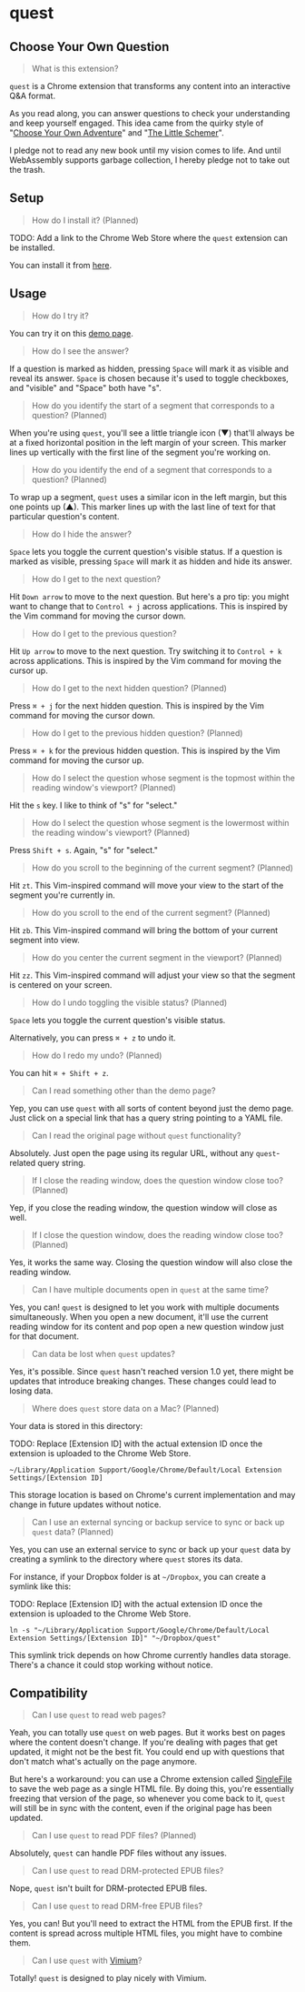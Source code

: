 # quest

## Choose Your Own Question

> What is this extension?

`quest` is a Chrome extension that transforms any content into an interactive Q&A format.

As you read along, you can answer questions to check your understanding and keep yourself engaged. This idea came from the quirky style of "[Choose Your Own Adventure](https://www.goodreads.com/genres/choose-your-own-adventure)" and "[The Little Schemer](https://www.goodreads.com/en/book/show/548914.The_Little_Schemer)".

I pledge not to read any new book until my vision comes to life. And until WebAssembly supports garbage collection, I hereby pledge not to take out the trash.

## Setup

> How do I install it? (Planned)

TODO: Add a link to the Chrome Web Store where the `quest` extension can be installed.

You can install it from [here]().

## Usage

> How do I try it?

You can try it on this [demo page](https://paulgraham.com/start.html?quest=https://raw.githubusercontent.com/8ta4/quests/e313eabecc5e6c78e6c75a6ca7f02c5dd38d92cb/paulgraham.com/start.html/quest.yaml).

> How do I see the answer?

If a question is marked as hidden, pressing `Space` will mark it as visible and reveal its answer. `Space` is chosen because it's used to toggle checkboxes, and "visible" and "Space" both have "s".

> How do you identify the start of a segment that corresponds to a question? (Planned)

When you're using `quest`, you'll see a little triangle icon (▼) that'll always be at a fixed horizontal position in the left margin of your screen. This marker lines up vertically with the first line of the segment you're working on.

> How do you identify the end of a segment that corresponds to a question? (Planned)

To wrap up a segment, `quest` uses a similar icon in the left margin, but this one points up (▲). This marker lines up with the last line of text for that particular question's content.

> How do I hide the answer?

`Space` lets you toggle the current question's visible status. If a question is marked as visible, pressing `Space` will mark it as hidden and hide its answer.

> How do I get to the next question?

Hit `Down arrow` to move to the next question. But here's a pro tip: you might want to change that to `Control + j` across applications. This is inspired by the Vim command for moving the cursor down.

> How do I get to the previous question?

Hit `Up arrow` to move to the next question. Try switching it to `Control + k` across applications. This is inspired by the Vim command for moving the cursor up.

> How do I get to the next hidden question? (Planned)

Press `⌘ + j` for the next hidden question. This is inspired by the Vim command for moving the cursor down.

> How do I get to the previous hidden question? (Planned)

Press `⌘ + k` for the previous hidden question. This is inspired by the Vim command for moving the cursor up.

> How do I select the question whose segment is the topmost within the reading window's viewport? (Planned)

Hit the `s` key. I like to think of "s" for "select."

> How do I select the question whose segment is the lowermost within the reading window's viewport? (Planned)

Press `Shift + s`. Again, "s" for "select."

> How do you scroll to the beginning of the current segment? (Planned)

Hit `zt`. This Vim-inspired command will move your view to the start of the segment you're currently in.

> How do you scroll to the end of the current segment? (Planned)

Hit `zb`. This Vim-inspired command will bring the bottom of your current segment into view.

> How do you center the current segment in the viewport? (Planned)

Hit `zz`. This Vim-inspired command will adjust your view so that the segment is centered on your screen.

> How do I undo toggling the visible status? (Planned)

`Space` lets you toggle the current question's visible status.

Alternatively, you can press `⌘ + z` to undo it.

> How do I redo my undo? (Planned)

You can hit `⌘ + Shift + z`.

> Can I read something other than the demo page?

Yep, you can use `quest` with all sorts of content beyond just the demo page. Just click on a special link that has a query string pointing to a YAML file.

> Can I read the original page without `quest` functionality?

Absolutely. Just open the page using its regular URL, without any `quest`-related query string.

> If I close the reading window, does the question window close too? (Planned)

Yep, if you close the reading window, the question window will close as well.

> If I close the question window, does the reading window close too? (Planned)

Yes, it works the same way. Closing the question window will also close the reading window.

> Can I have multiple documents open in `quest` at the same time?

Yes, you can! `quest` is designed to let you work with multiple documents simultaneously. When you open a new document, it'll use the current reading window for its content and pop open a new question window just for that document.

> Can data be lost when `quest` updates?

Yes, it's possible. Since `quest` hasn't reached version 1.0 yet, there might be updates that introduce breaking changes. These changes could lead to losing data.

> Where does `quest` store data on a Mac? (Planned)

Your data is stored in this directory:

TODO: Replace [Extension ID] with the actual extension ID once the extension is uploaded to the Chrome Web Store.

```
~/Library/Application Support/Google/Chrome/Default/Local Extension Settings/[Extension ID]
```

This storage location is based on Chrome's current implementation and may change in future updates without notice.

> Can I use an external syncing or backup service to sync or back up `quest` data? (Planned)

Yes, you can use an external service to sync or back up your `quest` data by creating a symlink to the directory where `quest` stores its data.

For instance, if your Dropbox folder is at `~/Dropbox`, you can create a symlink like this:

TODO: Replace [Extension ID] with the actual extension ID once the extension is uploaded to the Chrome Web Store.

```
ln -s "~/Library/Application Support/Google/Chrome/Default/Local Extension Settings/[Extension ID]" "~/Dropbox/quest"
```

This symlink trick depends on how Chrome currently handles data storage. There's a chance it could stop working without notice.

## Compatibility

> Can I use `quest` to read web pages?

Yeah, you can totally use `quest` on web pages. But it works best on pages where the content doesn't change. If you're dealing with pages that get updated, it might not be the best fit. You could end up with questions that don't match what's actually on the page anymore.

But here's a workaround: you can use a Chrome extension called [SingleFile](https://github.com/gildas-lormeau/SingleFile) to save the web page as a single HTML file. By doing this, you're essentially freezing that version of the page, so whenever you come back to it, `quest` will still be in sync with the content, even if the original page has been updated.

> Can I use `quest` to read PDF files? (Planned)

Absolutely, `quest` can handle PDF files without any issues.

> Can I use `quest` to read DRM-protected EPUB files?

Nope, `quest` isn't built for DRM-protected EPUB files.

> Can I use `quest` to read DRM-free EPUB files?

Yes, you can! But you'll need to extract the HTML from the EPUB first. If the content is spread across multiple HTML files, you might have to combine them.

> Can I use `quest` with [Vimium](https://github.com/philc/vimium)?

Totally! `quest` is designed to play nicely with Vimium.
